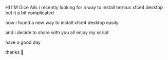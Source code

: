 HI I'M Dice Ails i recently looking for a way 
to install termux xfce4 desktop but it
a bit complicated

now i found a new way to install xfce4 desktop 
easily

and i decide to share with you all
enjoy my script

have a good day

thanks 🙏
